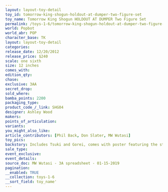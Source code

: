 ```yaml
---
layout: layout-toy-detail 
toy_id: tomorrow-king-shogun-holdout-at-dumper-two-figure-set
toy_name: Tomorrow King Shogun HOLDOUT AT DUMPER Two Figure Set
permalink: /toys-1-6/tomorrow-king-shogun-holdout-at-dumper-two-figure-set.html
world: Popbot
world_abr: POP
character_base: TK
layout: layout-toy-detail
categories: 
release_date: 12/20/2012
release_price: $240 
scale: one sixth
size: 12 inches
comes_with: 
edition_qty: 
chase: 
exclusive: 3AA
secret_drop: 
sold_where: 
bamba_points: 2200
packaging_type: 
product_code_/_link: SHG04
designer: Ashley Wood
makers: 
points_of_articulation: 
variants: 
you_might_also_like: 
article_contributors: [Phil Back, Don Slater, MW Wutasi]
toy_pics: 
backstory: Includes Tsuki and Gorei, comes with poster featuring the story of HOLDOUT AT DUMPER
sale_type: 
event_exclusive: 
event_details: 
source_doc: MW Wutasi - 3A spreadsheet - 01-15-2019
pagination: 
__enabled: TRUE
__collection: toys-1-6
__sort_field: toy_name'
---
```


